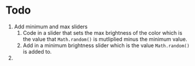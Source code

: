 # Todo

1. Add minimum and max sliders
    1. Code in a slider that sets the max brightness of the color which is the value that `Math.random()` is mutliplied minus the minimum value.
    2. Add in a minimum brightness slider which is the value `Math.random()` is added to.
2. 